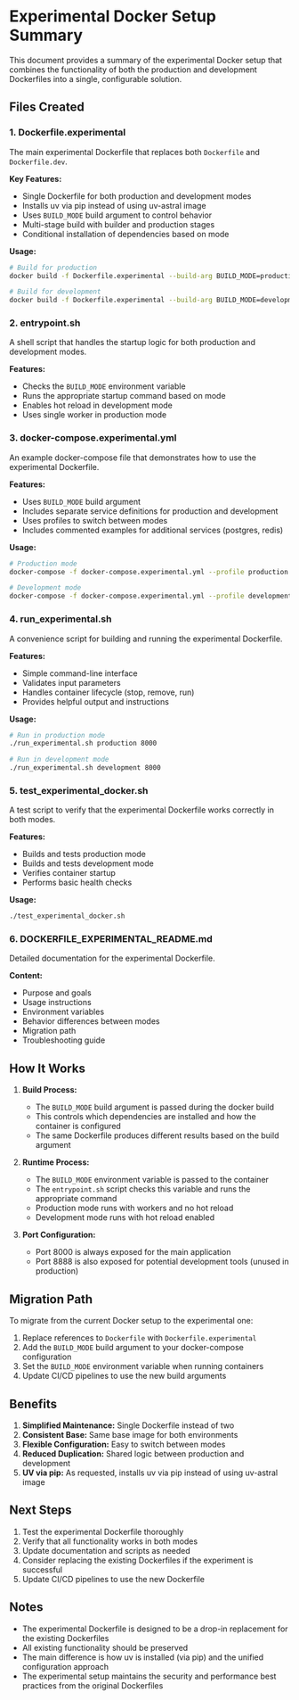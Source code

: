 # Experimental Docker Setup Summary

This document provides a summary of the experimental Docker setup that combines the functionality of both the production and development Dockerfiles into a single, configurable solution.

## Files Created

### 1. Dockerfile.experimental
The main experimental Dockerfile that replaces both `Dockerfile` and `Dockerfile.dev`.

**Key Features:**
- Single Dockerfile for both production and development modes
- Installs uv via pip instead of using uv-astral image
- Uses `BUILD_MODE` build argument to control behavior
- Multi-stage build with builder and production stages
- Conditional installation of dependencies based on mode

**Usage:**
```bash
# Build for production
docker build -f Dockerfile.experimental --build-arg BUILD_MODE=production -t ai-assistant:prod .

# Build for development
docker build -f Dockerfile.experimental --build-arg BUILD_MODE=development -t ai-assistant:dev .
```

### 2. entrypoint.sh
A shell script that handles the startup logic for both production and development modes.

**Features:**
- Checks the `BUILD_MODE` environment variable
- Runs the appropriate startup command based on mode
- Enables hot reload in development mode
- Uses single worker in production mode

### 3. docker-compose.experimental.yml
An example docker-compose file that demonstrates how to use the experimental Dockerfile.

**Features:**
- Uses `BUILD_MODE` build argument
- Includes separate service definitions for production and development
- Uses profiles to switch between modes
- Includes commented examples for additional services (postgres, redis)

**Usage:**
```bash
# Production mode
docker-compose -f docker-compose.experimental.yml --profile production up

# Development mode
docker-compose -f docker-compose.experimental.yml --profile development up
```

### 4. run_experimental.sh
A convenience script for building and running the experimental Dockerfile.

**Features:**
- Simple command-line interface
- Validates input parameters
- Handles container lifecycle (stop, remove, run)
- Provides helpful output and instructions

**Usage:**
```bash
# Run in production mode
./run_experimental.sh production 8000

# Run in development mode
./run_experimental.sh development 8000
```

### 5. test_experimental_docker.sh
A test script to verify that the experimental Dockerfile works correctly in both modes.

**Features:**
- Builds and tests production mode
- Builds and tests development mode
- Verifies container startup
- Performs basic health checks

**Usage:**
```bash
./test_experimental_docker.sh
```

### 6. DOCKERFILE_EXPERIMENTAL_README.md
Detailed documentation for the experimental Dockerfile.

**Content:**
- Purpose and goals
- Usage instructions
- Environment variables
- Behavior differences between modes
- Migration path
- Troubleshooting guide

## How It Works

1. **Build Process:**
   - The `BUILD_MODE` build argument is passed during the docker build
   - This controls which dependencies are installed and how the container is configured
   - The same Dockerfile produces different results based on the build argument

2. **Runtime Process:**
   - The `BUILD_MODE` environment variable is passed to the container
   - The `entrypoint.sh` script checks this variable and runs the appropriate command
   - Production mode runs with workers and no hot reload
   - Development mode runs with hot reload enabled

3. **Port Configuration:**
   - Port 8000 is always exposed for the main application
   - Port 8888 is also exposed for potential development tools (unused in production)

## Migration Path

To migrate from the current Docker setup to the experimental one:

1. Replace references to `Dockerfile` with `Dockerfile.experimental`
2. Add the `BUILD_MODE` build argument to your docker-compose configuration
3. Set the `BUILD_MODE` environment variable when running containers
4. Update CI/CD pipelines to use the new build arguments

## Benefits

1. **Simplified Maintenance:** Single Dockerfile instead of two
2. **Consistent Base:** Same base image for both environments
3. **Flexible Configuration:** Easy to switch between modes
4. **Reduced Duplication:** Shared logic between production and development
5. **UV via pip:** As requested, installs uv via pip instead of using uv-astral image

## Next Steps

1. Test the experimental Dockerfile thoroughly
2. Verify that all functionality works in both modes
3. Update documentation and scripts as needed
4. Consider replacing the existing Dockerfiles if the experiment is successful
5. Update CI/CD pipelines to use the new Dockerfile

## Notes

- The experimental Dockerfile is designed to be a drop-in replacement for the existing Dockerfiles
- All existing functionality should be preserved
- The main difference is how uv is installed (via pip) and the unified configuration approach
- The experimental setup maintains the security and performance best practices from the original Dockerfiles